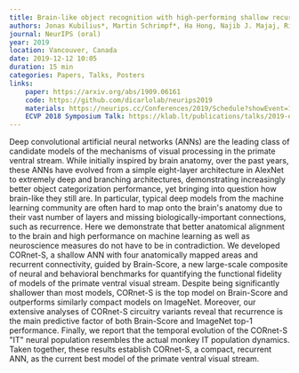 ```yaml
---
title: Brain-like object recognition with high-performing shallow recurrent ANNs
authors: Jonas Kubilius*, Martin Schrimpf*, Ha Hong, Najib J. Majaj, Rishi Rajalingham, Elias B. Issa, Kohitij Kar, Pouya Bashivan, Jonathan Prescott-Roy, Kailyn Schmidt, Aran Nayebi, Daniel Bear, Daniel L. K. Yamins, James J. DiCarlo
journal: NeurIPS (oral)
year: 2019
location: Vancouver, Canada
date: 2019-12-12 10:05
duration: 15 min
categories: Papers, Talks, Posters
links:
    paper: https://arxiv.org/abs/1909.06161
    code: https://github.com/dicarlolab/neurips2019
    materials: https://neurips.cc/Conferences/2019/Schedule?showEvent=15882
    ECVP 2018 Symposium Talk: https://klab.lt/publications/talks/2019-ecvp/
---
```


Deep convolutional artificial neural networks (ANNs) are the leading class of candidate models of the mechanisms of visual processing in the primate ventral stream. While initially inspired by brain anatomy, over the past years, these ANNs have evolved from a simple eight-layer architecture in AlexNet to extremely deep and branching architectures, demonstrating increasingly better object categorization performance, yet bringing into question how brain-like they still are. In particular, typical deep models from the machine learning community are often hard to map onto the brain's anatomy due to their vast number of layers and missing biologically-important connections, such as recurrence. Here we demonstrate that better anatomical alignment to the brain and high performance on machine learning as well as neuroscience measures do not have to be in contradiction. We developed CORnet-S, a shallow ANN with four anatomically mapped areas and recurrent connectivity, guided by Brain-Score, a new large-scale composite of neural and behavioral benchmarks for quantifying the functional fidelity of models of the primate ventral visual stream. Despite being significantly shallower than most models, CORnet-S is the top model on Brain-Score and outperforms similarly compact models on ImageNet. Moreover, our extensive analyses of CORnet-S circuitry variants reveal that recurrence is the main predictive factor of both Brain-Score and ImageNet top-1 performance. Finally, we report that the temporal evolution of the CORnet-S "IT" neural population resembles the actual monkey IT population dynamics. Taken together, these results establish CORnet-S, a compact, recurrent ANN, as the current best model of the primate ventral visual stream.
